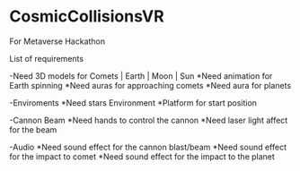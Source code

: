 # CosmicCollisionsVR
For Metaverse Hackathon

List of requirements

-Need 3D models for Comets | Earth | Moon | Sun 
*Need animation for Earth spinning
*Need auras for approaching comets
*Need aura for planets

-Enviroments 
*Need stars Environment
*Platform for start position

-Cannon Beam
*Need hands to control the cannon
*Need laser light affect for the beam

-Audio
*Need sound effect for the cannon blast/beam
*Need sound effect for the impact to comet
*Need sound effect for the impact to the planet

